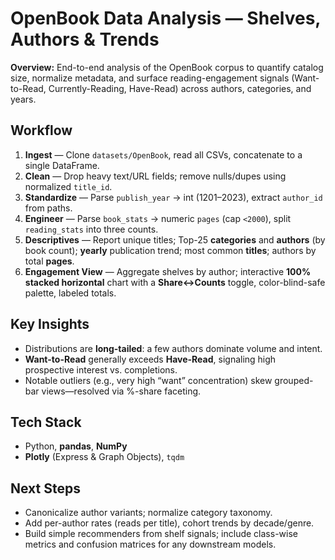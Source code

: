 # OpenBook Data Analysis — Shelves, Authors & Trends

**Overview:** End-to-end analysis of the OpenBook corpus to quantify catalog size, normalize metadata, and surface reading-engagement signals (Want-to-Read, Currently-Reading, Have-Read) across authors, categories, and years.

## Workflow
1. **Ingest** — Clone `datasets/OpenBook`, read all CSVs, concatenate to a single DataFrame.
2. **Clean** — Drop heavy text/URL fields; remove nulls/dupes using normalized `title_id`.
3. **Standardize** — Parse `publish_year` → int (1201–2023), extract `author_id` from paths.
4. **Engineer** — Parse `book_stats` → numeric `pages` (cap `<2000`), split `reading_stats` into three counts.
5. **Descriptives** — Report unique titles; Top-25 **categories** and **authors** (by book count); **yearly** publication trend; most common **titles**; authors by total **pages**.
6. **Engagement View** — Aggregate shelves by author; interactive **100% stacked horizontal** chart with a **Share↔Counts** toggle, color-blind-safe palette, labeled totals.

## Key Insights
- Distributions are **long-tailed**: a few authors dominate volume and intent.
- **Want-to-Read** generally exceeds **Have-Read**, signaling high prospective interest vs. completions.
- Notable outliers (e.g., very high “want” concentration) skew grouped-bar views—resolved via %-share faceting.

## Tech Stack
- Python, **pandas**, **NumPy**
- **Plotly** (Express & Graph Objects), `tqdm`

## Next Steps
- Canonicalize author variants; normalize category taxonomy.
- Add per-author rates (reads per title), cohort trends by decade/genre.
- Build simple recommenders from shelf signals; include class-wise metrics and confusion matrices for any downstream models.
